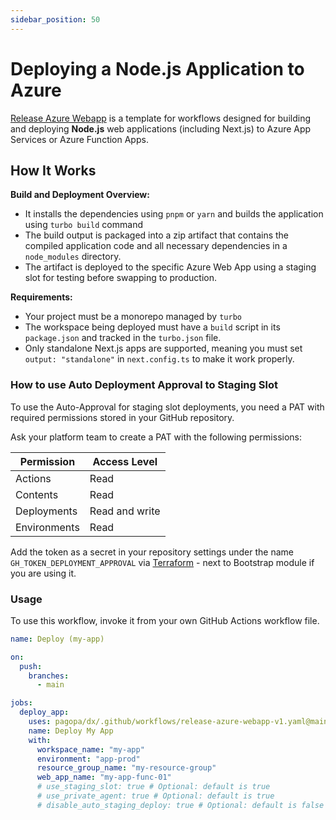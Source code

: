 ```yaml
---
sidebar_position: 50
---
```


# Deploying a Node.js Application to Azure

[Release Azure Webapp](https://github.com/pagopa/dx/blob/main/.github/workflows/release-azure-webapp-v1.yaml)
is a template for workflows designed for building and deploying **Node.js** web
applications (including Next.js) to Azure App Services or Azure Function Apps.

## How It Works

**Build and Deployment Overview:**

- It installs the dependencies using `pnpm` or `yarn` and builds the application
  using `turbo build` command
- The build output is packaged into a zip artifact that contains the compiled
  application code and all necessary dependencies in a `node_modules` directory.
- The artifact is deployed to the specific Azure Web App using a staging slot
  for testing before swapping to production.

**Requirements:**

- Your project must be a monorepo managed by `turbo`
- The workspace being deployed must have a `build` script in its `package.json`
  and tracked in the `turbo.json` file.
- Only standalone Next.js apps are supported, meaning you must set
  `output: "standalone"` in `next.config.ts` to make it work properly.

### How to use Auto Deployment Approval to Staging Slot

To use the Auto-Approval for staging slot deployments, you need a PAT with
required permissions stored in your GitHub repository.

Ask your platform team to create a PAT with the following permissions:

| Permission   | Access Level   |
| ------------ | -------------- |
| Actions      | Read           |
| Contents     | Read           |
| Deployments  | Read and write |
| Environments | Read           |

Add the token as a secret in your repository settings under the name
`GH_TOKEN_DEPLOYMENT_APPROVAL` via
[Terraform](https://registry.terraform.io/providers/integrations/github/latest/docs/resources/actions_secret) -
next to Bootstrap module if you are using it.

### Usage

To use this workflow, invoke it from your own GitHub Actions workflow file.

```yaml
name: Deploy (my-app)

on:
  push:
    branches:
      - main

jobs:
  deploy_app:
    uses: pagopa/dx/.github/workflows/release-azure-webapp-v1.yaml@main
    name: Deploy My App
    with:
      workspace_name: "my-app"
      environment: "app-prod"
      resource_group_name: "my-resource-group"
      web_app_name: "my-app-func-01"
      # use_staging_slot: true # Optional: default is true
      # use_private_agent: true # Optional: default is true
      # disable_auto_staging_deploy: true # Optional: default is false
```
